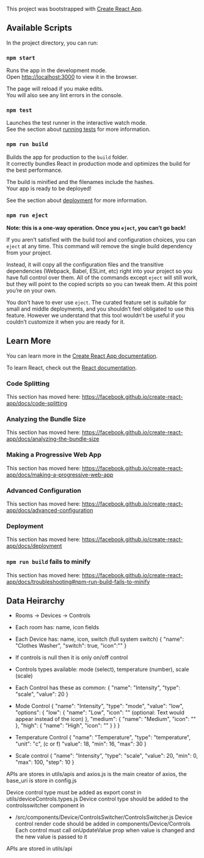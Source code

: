 This project was bootstrapped with [Create React App](https://github.com/facebook/create-react-app).

## Available Scripts

In the project directory, you can run:

### `npm start`

Runs the app in the development mode.<br>
Open [http://localhost:3000](http://localhost:3000) to view it in the browser.

The page will reload if you make edits.<br>
You will also see any lint errors in the console.

### `npm test`

Launches the test runner in the interactive watch mode.<br>
See the section about [running tests](https://facebook.github.io/create-react-app/docs/running-tests) for more information.

### `npm run build`

Builds the app for production to the `build` folder.<br>
It correctly bundles React in production mode and optimizes the build for the best performance.

The build is minified and the filenames include the hashes.<br>
Your app is ready to be deployed!

See the section about [deployment](https://facebook.github.io/create-react-app/docs/deployment) for more information.

### `npm run eject`

**Note: this is a one-way operation. Once you `eject`, you can’t go back!**

If you aren’t satisfied with the build tool and configuration choices, you can `eject` at any time. This command will remove the single build dependency from your project.

Instead, it will copy all the configuration files and the transitive dependencies (Webpack, Babel, ESLint, etc) right into your project so you have full control over them. All of the commands except `eject` will still work, but they will point to the copied scripts so you can tweak them. At this point you’re on your own.

You don’t have to ever use `eject`. The curated feature set is suitable for small and middle deployments, and you shouldn’t feel obligated to use this feature. However we understand that this tool wouldn’t be useful if you couldn’t customize it when you are ready for it.

## Learn More

You can learn more in the [Create React App documentation](https://facebook.github.io/create-react-app/docs/getting-started).

To learn React, check out the [React documentation](https://reactjs.org/).

### Code Splitting

This section has moved here: https://facebook.github.io/create-react-app/docs/code-splitting

### Analyzing the Bundle Size

This section has moved here: https://facebook.github.io/create-react-app/docs/analyzing-the-bundle-size

### Making a Progressive Web App

This section has moved here: https://facebook.github.io/create-react-app/docs/making-a-progressive-web-app

### Advanced Configuration

This section has moved here: https://facebook.github.io/create-react-app/docs/advanced-configuration

### Deployment

This section has moved here: https://facebook.github.io/create-react-app/docs/deployment

### `npm run build` fails to minify

This section has moved here: https://facebook.github.io/create-react-app/docs/troubleshooting#npm-run-build-fails-to-minify

## Data Heirarchy

- Rooms -> Devices -> Controls
- Each room has: name, icon fields
- Each Device has: name, icon, switch (full system switch)
  {
    "name": "Clothes Washer",
    "switch": true,
    "icon":""
  }

- If controls is null then it is only on/off control
- Controls types available: mode (select), temperature (number), scale (scale)
- Each Control has these as common:
  {
    "name": "Intensity",
    "type": "scale",
    "value": 20
  }

- Mode Control
  {
    "name": "Intensity",
    "type": "mode",
    "value": "low",
    "options": {
        "low": {
        "name": "Low",
        "icon": "" (optional: Text would appear instead of the icon)
        },
        "medium": {
        "name": "Medium",
        "icon": ""
        },
        "high": {
        "name": "High",
        "icon": ""
        }
    }
  }

- Temperature Control
 {
    "name": "Temperature",
    "type": "temperature",
    "unit": "c", (c or f)
    "value": 18,
    "min": 16,
    "max": 30
}

- Scale control
{
    "name": "Intensity",
    "type": "scale",
    "value": 20,
    "min": 0,
    "max": 100,
    "step": 10
}


APIs are stores in utils/apis and axios.js is the main creator of axios, the base_uri is store in config.js

Device control type must be added as export const in utils/deviceControls.types.js
Device control type should be added to the controlsswitcher component in 
  - /src/components/Device/ControlsSwitcher/ControlsSwitcher.js
Device control render code should be added in components/Device/Controls
Each control must call onUpdateValue prop when value is changed and the new value is passed to it

APIs are stored in utils/api